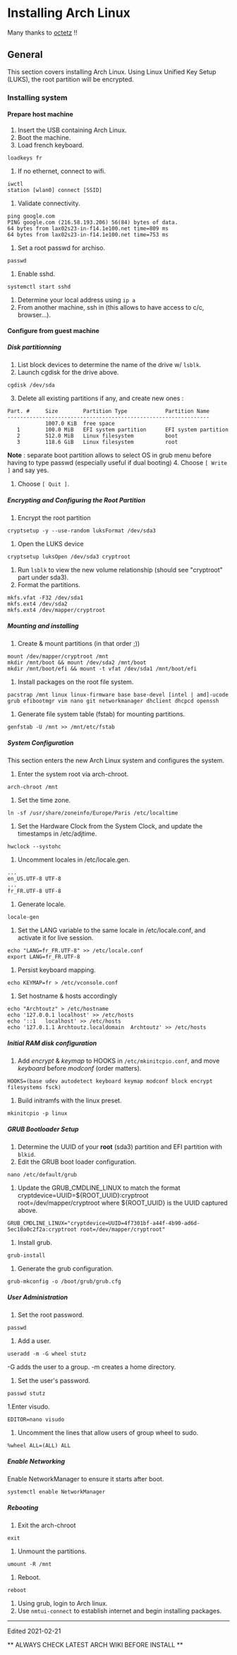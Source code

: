 # Installing Arch Linux

Many thanks to [octetz](https://octetz.com/docs/2020/2020-2-16-arch-windows-install/) !!

## General
This section covers installing Arch Linux. Using Linux Unified Key Setup (LUKS), the root partition will be encrypted.

### Installing system

#### Prepare host machine
1. Insert the USB containing Arch Linux.
1. Boot the machine.
1. Load french keyboard.
```
loadkeys fr
```
1. If no ethernet, connect to wifi.
```
iwctl
station [wlan0] connect [SSID]
```
1. Validate connectivity.
```
ping google.com
PING google.com (216.58.193.206) 56(84) bytes of data.
64 bytes from lax02s23-in-f14.1e100.net time=809 ms
64 bytes from lax02s23-in-f14.1e100.net time=753 ms
```
1. Set a root passwd for archiso.
```
passwd
```
1. Enable sshd.
```
systemctl start sshd
```
1. Determine your local address using ```ip a```
1. From another machine, ssh in (this allows to have access to c/c, browser...).

#### Configure from guest machine

##### Disk partitionning
1. List block devices to determine the name of the drive w/ ```lsblk```.
2. Launch cgdisk for the drive above.
```
cgdisk /dev/sda
```
3. Delete all existing partitions if any, and create new ones :

```
Part. #     Size        Partition Type            Partition Name
----------------------------------------------------------------
            1007.0 KiB  free space
   1        100.0 MiB   EFI system partition      EFI system partition
   2        512.0 MiB   Linux filesystem          boot
   3        118.6 GiB   Linux filesystem          root
```
**Note** : separate boot partition allows to select OS in grub menu before having to type passwd (especially useful if dual booting)
4. Choose ```[ Write ]``` and say yes.
1. Choose ```[ Quit ]```.

##### Encrypting and Configuring the Root Partition
1. Encrypt the root partition
```
cryptsetup -y --use-random luksFormat /dev/sda3
```
1. Open the LUKS device
```
cryptsetup luksOpen /dev/sda3 cryptroot
```
1. Run ```lsblk``` to view the new volume relationship (should see "cryptroot" part under sda3).
1. Format the partitions.
```
mkfs.vfat -F32 /dev/sda1
mkfs.ext4 /dev/sda2
mkfs.ext4 /dev/mapper/cryptroot
```

##### Mounting and installing
1. Create & mount partitions (in that order ;))
```
mount /dev/mapper/cryptroot /mnt
mkdir /mnt/boot && mount /dev/sda2 /mnt/boot
mkdir /mnt/boot/efi && mount -t vfat /dev/sda1 /mnt/boot/efi
```
1. Install packages on the root file system.
```
pacstrap /mnt linux linux-firmware base base-devel [intel | amd]-ucode grub efibootmgr vim nano git networkmanager dhclient dhcpcd openssh
```
1. Generate file system table (fstab) for mounting partitions.
```
genfstab -U /mnt >> /mnt/etc/fstab
```

##### System Configuration
This section enters the new Arch Linux system and configures the system.

1. Enter the system root via arch-chroot.
```
arch-chroot /mnt
```
1. Set the time zone.
```
ln -sf /usr/share/zoneinfo/Europe/Paris /etc/localtime
```
1. Set the Hardware Clock from the System Clock, and update the timestamps in /etc/adjtime.
```
hwclock --systohc
```
1. Uncomment locales in /etc/locale.gen.
```
...
en_US.UTF-8 UTF-8  
...
fr_FR.UTF-8 UTF-8  
```
1. Generate locale.
```
locale-gen
```
1. Set the LANG variable to the same locale in /etc/locale.conf, and activate it for live session.
```
echo "LANG=fr_FR.UTF-8" >> /etc/locale.conf
export LANG=fr_FR.UTF-8
```
1. Persist keyboard mapping.
```
echo KEYMAP=fr > /etc/vconsole.conf
```
1. Set hostname & hosts accordingly
```
echo "Archtoutz" > /etc/hostname
echo '127.0.0.1 localhost' >> /etc/hosts
echo '::1   localhost' >> /etc/hosts
echo '127.0.1.1 Archtoutz.localdomain  Archtoutz' >> /etc/hosts
```

##### Initial RAM disk configuration
1. Add *encrypt* & *keymap* to HOOKS in ```/etc/mkinitcpio.conf```, and move *keyboard* before *modconf* (order matters).
```
HOOKS=(base udev autodetect keyboard keymap modconf block encrypt filesystems fsck)
```
1. Build initramfs with the linux preset.
```
mkinitcpio -p linux
```

##### GRUB Bootloader Setup
1. Determine the UUID of your **root** (sda3) partition and EFI partition with ```blkid```.
1. Edit the GRUB boot loader configuration.
```
nano /etc/default/grub
```
1. Update the GRUB_CMDLINE_LINUX to match the format cryptdevice=UUID=${ROOT_UUID}:cryptroot root=/dev/mapper/cryptroot where ${ROOT_UUID} is the UUID captured above.
```
GRUB_CMDLINE_LINUX="cryptdevice=UUID=4f7301bf-a44f-4b90-ad6d-5ec10a0c2f2a:cryptroot root=/dev/mapper/cryptroot"
```
1. Install grub.
```
grub-install
```
1. Generate the grub configuration.
```
grub-mkconfig -o /boot/grub/grub.cfg
```

##### User Administration

1. Set the root password.
```
passwd
```
1. Add a user.
```
useradd -m -G wheel stutz
```
-G adds the user to a group. -m creates a home directory.
1. Set the user's password.
```
passwd stutz
```
1.Enter visudo.
```
EDITOR=nano visudo
```
1. Uncomment the lines that allow users of group wheel to sudo.
```
%wheel ALL=(ALL) ALL
```

##### Enable Networking
Enable NetworkManager to ensure it starts after boot.
```
systemctl enable NetworkManager
```

##### Rebooting

1. Exit the arch-chroot
```
exit
```
1. Unmount the partitions.
```
umount -R /mnt
```
1. Reboot.
```
reboot
```
1. Using grub, login to Arch linux.
1. Use ```nmtui-connect``` to establish internet and begin installing packages.
___
Edited 2021-02-21

** ALWAYS CHECK LATEST ARCH WIKI BEFORE INSTALL **

